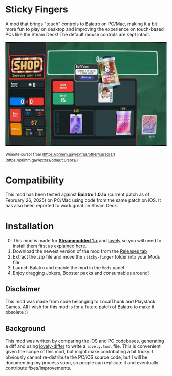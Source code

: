 # Sticky Fingers

A mod that brings "touch" controls to Balatro on PC/Mac, making it a bit more fun to play on desktop and improving the experience on touch-based PCs like the Steam Deck! The default mouse controls are kept intact.

[![](meta/balatro-touch-mode-0001.png)](meta/balatro-touch-mode.gif)

<small>Wiimote cursor from [https://primm.gay/extras/other/cursors/](https://primm.gay/extras/other/cursors/)</small>

# Compatibility

This mod has been tested against **Balatro 1.0.1o** (current patch as of February 26, 2025) on PC/Mac using code from the same patch on iOS. It has also been reported to work great on Steam Deck.

# Installation

0. This mod is made for [**Steammodded 1.x**](https://github.com/Steamodded/smods) and [lovely](https://github.com/ethangreen-dev/lovely-injector) so you will need to install them first [as explained here](https://github.com/Steamodded/smods/wiki).
1. Download the newest version of the mod from the [Releases tab](https://github.com/eramdam/balatro-mods/releases)
2. Extract the .zip file and move the `sticky-finger` folder into your Mods file
3. Launch Balatro and enable the mod in the `Mods` panel
4. Enjoy dragging Jokers, Booster packs and consumables around!

## Disclaimer

This mod was made from code belonging to LocalThunk and Playstack Games. All I wish for this mod is for a future patch of Balatro to make it obsolete :)

## Background

This mod was written by comparing the iOS and PC codebases, generating a diff and using [lovely-differ](https://github.com/a-e-m/lovely-differ) to write a `lovely.toml` file. This is convenient given the scope of this mod, but might make contributing a bit tricky.
I obviously cannot re-distribute the PC/iOS source code, but I will be documenting my process soon, so people can replicate it and eventually contribute fixes/improvements.
